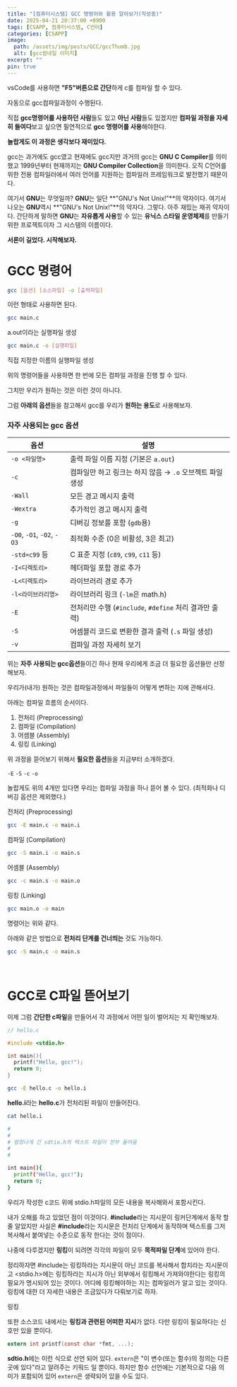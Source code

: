 ```yaml
---
title: "[컴퓨터시스템] GCC 명령어와 활용 알아보기(작성중)"
date: 2025-04-21 20:37:00 +0900
tags: [CSAPP, 컴퓨터시스템, C언어]
categories: [CSAPP]
image:
  path: /assets/img/posts/GCC/gccThumb.jpg
  alt: [gcc썸네일 이미지]
excerpt: ""
pin: true
---
```


vsCode를 사용하면 **"F5"버튼으로 간단**하게 c를 컴파일 할 수 있다.

자동으로 gcc컴파일과정이 수행된다.

직접 **gcc명령어를 사용하던 사람**들도 있고 **아닌 사람**들도 있겠지만 **컴파일 과정을 자세히 들여다**보고 싶으면 필연적으로 **gcc 명령어를 사용**해야한다.

**놀랍게도 이 과정은 생각보다 재미있다.**

gcc는 과거에도 gcc였고 현재에도 gcc지만 과거의 gcc는 **GNU C Compiler**를 의미했고 1999년부터 현재까지는 **GNU Compiler Collection**을 의미한다. 오직 C언어를 위한 전용 컴파일러에서 여러 언어를 지원하는 컴파일러 프레임워크로 발전했기 때문이다.

여기서 **GNU**는 무엇일까? **GNU**는 일단 **"GNU's Not Unix!"**의 약자이다. 여기서 나오는 **GNU**역시 **"GNU's Not Unix!"**의 약자다. 그렇다. 아주 재밌는 재귀 약자이다. 간단하게 말하면 **GNU**는 **자유롭게 사용**할 수 있는 **유닉스 스타일 운영체제**를 만들기 위한 프로젝트이자 그 시스템의 이름이다.

**서론이 길었다. 시작해보자.**

# GCC 명령어

```bash
gcc [옵션] [소스파일] -o [출력파일]
```
이런 형태로 사용하면 된다.

```bash
gcc main.c
```
a.out이라는 실행파일 생성

```bash
gcc main.c -o [실행파일]
```
직접 지정한 이름의 실행파일 생성

위의 명령어들을 사용하면 한 번에 모든 컴파일 과정을 진행 할 수 있다.

그치만 우리가 원하는 것은 이런 것이 아니다.

그럼 **아래의 옵션**들을 참고해서 gcc를 우리가 **원하는 용도**로 사용해보자.

### 자주 사용되는 gcc 옵션

| 옵션 | 설명 |
| --- | --- |
| `-o <파일명>` | 출력 파일 이름 지정 (기본은 `a.out`) |
| `-c` | 컴파일만 하고 링크는 하지 않음 → `.o` 오브젝트 파일 생성 |
| `-Wall` | 모든 경고 메시지 출력 |
| `-Wextra` | 추가적인 경고 메시지 출력 |
| `-g` | 디버깅 정보를 포함 (`gdb`용) |
| `-O0`, `-O1`, `-O2`, `-O3` | 최적화 수준 (0은 비활성, 3은 최고) |
| `-std=c99` 등 | C 표준 지정 (`c89`, `c99`, `c11` 등) |
| `-I<디렉토리>` | 헤더파일 포함 경로 추가 |
| `-L<디렉토리>` | 라이브러리 경로 추가 |
| `-l<라이브러리명>` | 라이브러리 링크 (`-lm`은 math.h) |
| `-E` | 전처리만 수행 (`#include`, `#define` 처리 결과만 출력) |
| `-S` | 어셈블리 코드로 변환한 결과 출력 (`.s` 파일 생성) |
| `-v` | 컴파일 과정 자세히 보기 |

위는 **자주 사용되는 gcc옵션**들이긴 하나 현재 우리에게 조금 더 필요한 옵션들만 선정해보자.

우리가(내가) 원하는 것은 컴파일과정에서 파일들이 어떻게 변하는 지에 관해서다.

아래는 컴파일 흐름의 순서이다.
1. 전처리 (Preprocessing)
2. 컴파일 (Compilation)
3. 어셈블 (Assembly)
4. 링킹 (Linking)

위 과정을 뜯어보기 위해서 **필요한 옵션**들을 지금부터 소개하겠다.

`-E` `-S` `-c` `-o`

놀랍게도 위의 4개만 있다면 우리는 컴파일 과정을 하나 뜯어 볼 수 있다. (최적화나 디버깅 옵션은 제외했다.)

전처리 (Preprocessing)
``` bash 
gcc -E main.c -o main.i
```

컴파일 (Compilation)
``` bash
gcc -S main.i -o main.s
```

어셈블 (Assembly)
```bash
gcc -c main.s -o main.o
```

링킹 (Linking)
```bash
gcc main.o -o main
```

명령어는 위와 같다.

아래와 같은 방법으로 **전처리 단계를 건너띄는** 것도 가능하다.
```bash
gcc -S main.c -o main.s
```

<br>
 
# GCC로 C파일 뜯어보기

이제 그럼 **간단한 c파일**을 만들어서 각 과정에서 어떤 일이 벌어지는 지 확인해보자.

```c
// hello.c

#include <stdio.h>

int main(){
  printf("Hello, gcc!");
  return 0;
}
```

``` bash 
gcc -E hello.c -o hello.i

```
**hello.i**라는 **hello.c**가 전처리된 파일이 만들어진다.

``` bash
cat hello.i

```

```bash
#
#
# 엄청나게 긴 sdtio.h의 텍스트 파일이 전부 들어옴
#
#

int main(){
  printf("Hello, gcc!");
  return 0;
}
```

우리가 작성한 c코드 위에 stdio.h파일의 모든 내용을 복사해와서 포함시킨다.

내가 오해를 하고 있었던 점이 이것이다. **#include**라는 지시문이 링커단계에서 동작 할 줄 알았지만 사실은 **#include**라는 지시문은 전처리 단계에서 동작하며 텍스트를 그저 복사해서 붙여넣는 수준으로 동작 한다는 것이 점이다. 

나중에 다루겠지만 **링킹**이 되려면 각각의 파일이 모두 **목적파일 단계**에 있어야 한다.

정리하자면 #include는 링킹하라는 지시문이 아닌 코드를 복사해서 합치라는 지시문이고 <stdio.h>에는 링킹하라는 지시가 아닌 외부에서 링킹해서 가져와야한다는 링킹의 필요가 명시되어 있는 것이다.
어디에 링킹해야하는 지는 컴파일러가 알고 있는 것이다. 링킹에 대한 더 자세한 내용은 조금있다가 다뤄보기로 하자.






링킹

또한 소스코드 내에서는 **링킹과 관련된 어떠한 지시**가 없다.
다만 링킹이 필요하다는 신호만 있을 뿐이다.
```c
extern int printf(const char *fmt, ...);
```
**sdtio.h**에는 이런 식으로 선언 되어 있다.
`extern`은 "이 변수(또는 함수)의 정의는 다른 곳에 있다"라고 알려주는 키워드 일 뿐이다.
하지만 함수 선언에는 기본적으로 다음 의미가 포함되어 있어 `extern`은 생략되어 있을 수도 있다.

